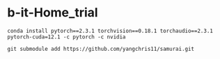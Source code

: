 # b-it-Home_trial

```
conda install pytorch==2.3.1 torchvision==0.18.1 torchaudio==2.3.1 pytorch-cuda=12.1 -c pytorch -c nvidia
```

```
git submodule add https://github.com/yangchris11/samurai.git
```
